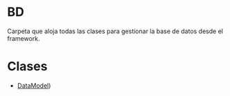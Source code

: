 # BD
Carpeta que aloja todas las clases para gestionar la base de datos desde el framework.

# Clases
- [DataModel](BD/DataModel.md))
